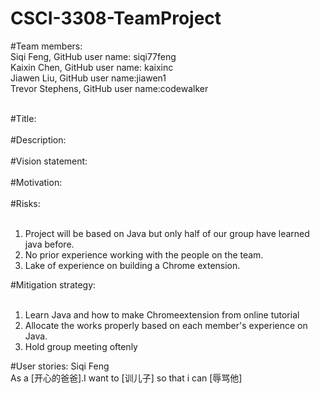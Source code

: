 # CSCI-3308-TeamProject

#Team members:<br>
Siqi Feng, GitHub user name: siqi77feng<br>
Kaixin Chen, GitHub user name: kaixinc<br>
Jiawen Liu, GitHub user name:jiawen1 <br>
Trevor Stephens, GitHub user name:codewalker<br><br>

#Title:<br><br>
#Description:<br><br>
#Vision statement:<br><br>
#Motivation:<br><br>
#Risks:<br><br>
1. Project will be based on Java but only half of our group have learned java before.<br>
2. No prior experience working with the people on the team.<br>
3. Lake of experience on building a Chrome extension.<br>

#Mitigation strategy:<br><br>
1. Learn Java and how to make Chromeextension from online tutorial<br>
2. Allocate the works properly based on each member's experience on Java.<br>
3. Hold group meeting oftenly<br>

#User stories:
Siqi Feng<br>
As a [开心的爸爸].I want to [训儿子] so that i can [辱骂他]<br><br>

